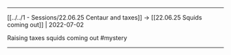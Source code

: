 ***

[[../../1 - Sessions/22.06.25 Centaur and taxes]] -> [[22.06.25 Squids coming out]] | 2022-07-02

Raising taxes squids coming out #mystery

***